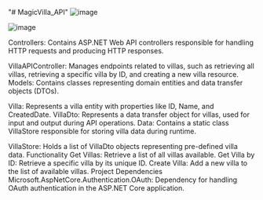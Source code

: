 "# MagicVilla_API" 
![image](https://github.com/Shag0r/MagicVilla_API/assets/101504353/c782d2ba-a8fd-44f8-b997-88226b9314d5)


![image](https://github.com/Shag0r/MagicVilla_API/assets/101504353/12455dec-6e49-4cf7-b539-e1dba9dbecba)

Controllers: Contains ASP.NET Web API controllers responsible for handling HTTP requests and producing HTTP responses.

VillaAPIController: Manages endpoints related to villas, such as retrieving all villas, retrieving a specific villa by ID, and creating a new villa resource.
Models: Contains classes representing domain entities and data transfer objects (DTOs).

Villa: Represents a villa entity with properties like ID, Name, and CreatedDate.
VillaDto: Represents a data transfer object for villas, used for input and output during API operations.
Data: Contains a static class VillaStore responsible for storing villa data during runtime.

VillaStore: Holds a list of VillaDto objects representing pre-defined villa data.
Functionality
Get Villas: Retrieve a list of all villas available.
Get Villa by ID: Retrieve a specific villa by its unique ID.
Create Villa: Add a new villa to the list of available villas.
Project Dependencies
Microsoft.AspNetCore.Authentication.OAuth: Dependency for handling OAuth authentication in the ASP.NET Core application.
